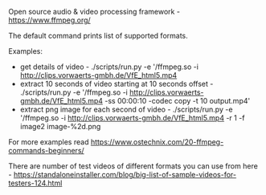 Open source audio & video processing framework - https://www.ffmpeg.org/

The default command prints list of supported formats.

Examples:
- get details of video - ./scripts/run.py -e '/ffmpeg.so -i http://clips.vorwaerts-gmbh.de/VfE_html5.mp4
- extract 10 seconds of video starting at 10 seconds offset - ./scripts/run.py -e '/ffmpeg.so -i http://clips.vorwaerts-gmbh.de/VfE_html5.mp4 -ss 00:00:10 -codec copy -t 10 output.mp4'
- extract png image for each second of video - ./scripts/run.py -e '/ffmpeg.so -i http://clips.vorwaerts-gmbh.de/VfE_html5.mp4 -r 1 -f image2 image-%2d.png

For more examples read https://www.ostechnix.com/20-ffmpeg-commands-beginners/

There are number of test videos of different formats you can use from here - https://standaloneinstaller.com/blog/big-list-of-sample-videos-for-testers-124.html
